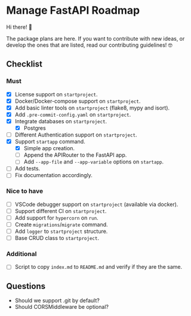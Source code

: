 # Manage FastAPI Roadmap

Hi there! :wave:

The package plans are here. If you want to contribute with new ideas, or develop the ones that are listed, read our contributing guidelines! 🤓

## Checklist

### Must

* [X] License support on `startproject`.
* [X] Docker/Docker-compose support on `startproject`.
* [X] Add basic linter tools on `startproject` (flake8, mypy and isort).
* [X] Add `.pre-commit-config.yaml` on `startproject`.
* [X] Integrate databases on `startproject`.
    - [X] Postgres
* [ ] Different Authentication support on `startproject`.
* [X] Support `startapp` command.
    - [X] Simple app creation.
    - [ ] Append the APIRouter to the FastAPI app.
    - [ ] Add `--app-file` and `--app-variable` options on `startapp`.
* [ ] Add tests.
* [ ] Fix documentation accordingly.

### Nice to have

* [ ] VSCode debugger support on `startproject` (available via docker).
* [ ] Support different CI on `startproject`.
* [ ] Add support for `hypercorn` on `run`.
* [ ] Create `migrations`/`migrate` command.
* [ ] Add `logger` to `startproject` structure.
* [ ] Base CRUD class to `startproject`.

### Additional

* [ ] Script to copy `index.md` to `README.md` and verify if they are the same.

## Questions

* Should we support .git by default?
* Should CORSMiddleware be optional?
